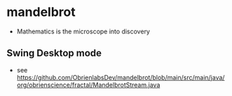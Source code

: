 # mandelbrot
- Mathematics is the microscope into discovery

## Swing Desktop mode
- see https://github.com/ObrienlabsDev/mandelbrot/blob/main/src/main/java/org/obrienscience/fractal/MandelbrotStream.java
